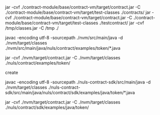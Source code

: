 
jar -cvf ./contract-module/base/contract-vm/target/contract.jar -C ./contract-module/base/contract-vm/target/test-classes ./contracts/
jar -cvf ./contract-module/base/contract-vm/target/contract.jar -C ./contract-module/base/contract-vm/target/test-classes ./testcontract/
jar -cvf /tmp/classes.jar -C /tmp ./








javac -encoding utf-8 -sourcepath ./nvm/src/main/java -d ./nvm/target/classes ./nvm/src/main/java/nuls/contract/examples/token/*.java

jar -cvf ./nvm/target/contract.jar -C ./nvm/target/classes ./nuls/contract/examples/token/

create


javac -encoding utf-8 -sourcepath ./nuls-contract-sdk/src/main/java -d ./nvm/target/classes ./nuls-contract-sdk/src/main/java/nuls/contract/sdk/examples/java/token/*.java

jar -cvf ./nvm/target/contract.jar -C ./nvm/target/classes ./nuls/contract/sdk/examples/java/token/




